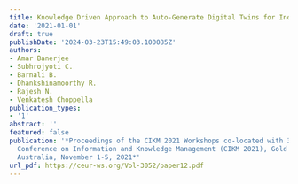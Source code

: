 ```yaml
---
title: Knowledge Driven Approach to Auto-Generate Digital Twins for Industrial Plants
date: '2021-01-01'
draft: true
publishDate: '2024-03-23T15:49:03.100085Z'
authors:
- Amar Banerjee
- Subhrojyoti C.
- Barnali B.
- Dhankshinamoorthy R.
- Rajesh N.
- Venkatesh Choppella
publication_types:
- '1'
abstract: ''
featured: false
publication: '*Proceedings of the CIKM 2021 Workshops co-located with 30th ACM International
  Conference on Information and Knowledge Management (CIKM 2021), Gold Coast, Queensland,
  Australia, November 1-5, 2021*'
url_pdf: https://ceur-ws.org/Vol-3052/paper12.pdf
---
```


